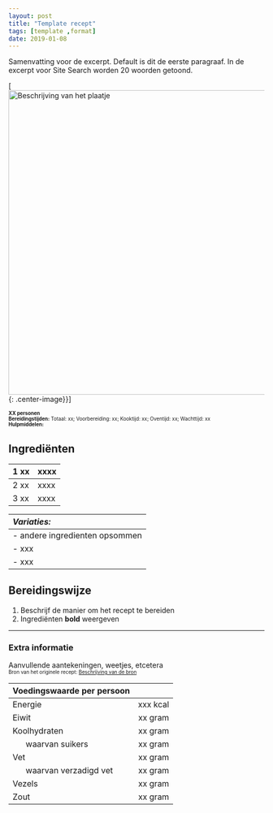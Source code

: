```yaml
---
layout: post
title: "Template recept"
tags: [template ,format]
date: 2019-01-08
---
```


Samenvatting voor de excerpt. Default is dit de eerste paragraaf.
In de excerpt voor Site Search worden 20 woorden getoond.

[<img src="{{ site.baseurl }}/assets/images/malakov-taart_800.jpg" alt="Beschrijving van het plaatje" style="width: 600px;"/>{: .center-image}}]  

<sub><sup>
**XX personen**    
**Bereidingstijden:** Totaal: xx; Voorbereiding: xx; Kooktijd: xx; Oventijd: xx; Wachttijd: xx  
**Hulpmiddelen:**
</sup></sub>

## Ingrediënten
<!-- Ingredieënten in volgorde van gebruik -->
<!-- Kleine letters -->
<!-- Gebruik de header van de tabel voor het eerste ingrediënt i.v.m. uitlijning -->
<!-- Eventueel extra kolommen toevoegen als de lijst te lang wordt -->
<!-- Extra rijen maken voor Variaties, Alternatieven, etcetera -->

| 1 xx | xxxx |
|:---- |:---- |
| 2 xx | xxxx |
| 3 xx | xxxx | 


| ***Variaties:***               |
|:------------------------------ |
| - andere ingredienten opsommen |
| - xxx                          |
| - xxx                          |

## Bereidingswijze
1. Beschrijf de manier om het recept te bereiden
2. Ingrediënten **bold** weergeven

-----------------------------------------------------------------------
### Extra informatie  
Aanvullende aantekeningen, weetjes, etcetera  
<sub><sup>
Bron van het originele recept: [Beschrijving van de bron](https://www.google.com "Google's Homepage")  
</sup></sub>  

| **Voedingswaarde per persoon**             |          |
|:------------------------------------------ | --------:|
| Energie                                    | xxx kcal |
| Eiwit                                      |  xx gram |
| Koolhydraten                               |  xx gram |
| &nbsp; &nbsp; &nbsp; waarvan suikers       |  xx gram |
| Vet                                        |  xx gram |
| &nbsp; &nbsp; &nbsp; waarvan verzadigd vet |  xx gram |
| Vezels                                     |  xx gram |
| Zout                                       |  xx gram |
